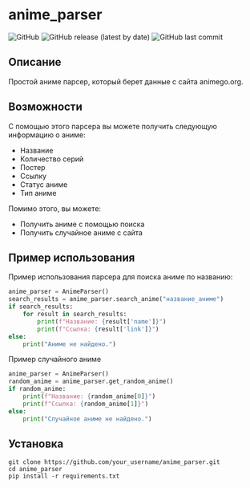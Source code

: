 # anime_parser

![GitHub](https://img.shields.io/github/license/EteEteKu/anime_parser)
![GitHub release (latest by date)](https://img.shields.io/github/v/release/EteEteKu/anime_parser)
![GitHub last commit](https://img.shields.io/github/last-commit/EteEteKu/anime_parser)

## Описание

Простой аниме парсер, который берет данные с сайта animego.org.

## Возможности

С помощью этого парсера вы можете получить следующую информацию о аниме:
- Название
- Количество серий
- Постер
- Ссылку
- Статус аниме
- Тип аниме

Помимо этого, вы можете:
- Получить аниме с помощью поиска
- Получить случайное аниме с сайта


## Пример использования

Пример использования парсера для поиска аниме по названию:

```python
anime_parser = AnimeParser()
search_results = anime_parser.search_anime("название_аниме")
if search_results:
    for result in search_results:
        print(f"Название: {result['name']}")
        print(f"Ссылка: {result['link']}")
else:
    print("Аниме не найдено.")
```

Пример случайного аниме
```python
anime_parser = AnimeParser()
random_anime = anime_parser.get_random_anime()
if random_anime:
    print(f"Название: {random_anime[0]}")
    print(f"Ссылка: {random_anime[1]}")
else:
    print("Случайное аниме не найдено.")
```

## Установка
```
git clone https://github.com/your_username/anime_parser.git
cd anime_parser
pip install -r requirements.txt
```
